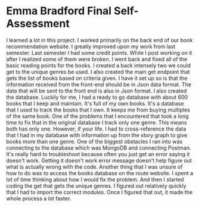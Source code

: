 # Emma Bradford Final Self-Assessment

I learned a lot in this project. I worked primarily on the back end of our book recommendation website. I greatly improved upon my work from last semester. Last semester I had some credit points. While I post working on it after I realized some of them were broken. I went back and fixed all of the basic reading points for the books. I created a back intensely two we could get to the unique genres be used. I also created the main get endpoint that gets the list of books based on criteria given. I have it set up so is that the information received from the front-end should be in Json data format. The data that will be sent to the front end is also in Json format. 
I also created the database. Luckily for me, I had a ready to go database with about 600 books that I keep and maintain. It's full of my own books. It's a database that I used to track the books that I own. It keeps me from buying multiples of the same book. One of the problems that I encountered that took a long time to fix that in the original database I track only one genre. This means both has only one. However, if your life. I had to cross-reference the data that I had in my database with information up from the story graph to give books more than one genre.
One of the biggest obstacles I ran into was connecting to the database which was MongoDB and connecting Postman. It's really hard to troubleshoot because often you just get an error saying it doesn't work. Getting it doesn't work error message doesn't help figure out what is actually wrong with the code. Another thing that I was unsure of how to do was to access the books database on the route website. I spent a lot of time thinking about how I would fix the problem. And then I started coding the get that gets the unique genres. I figured out relatively quickly that I had to import the correct modules. Once I figured that out, it made the whole process a lot faster.
